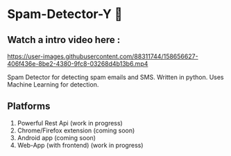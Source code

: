 # Spam-Detector-Y 📩

## Watch a intro video here :

https://user-images.githubusercontent.com/88311744/158656627-406f436e-8be2-4380-9fc8-03268d4b13b6.mp4



Spam Detector for detecting spam emails and SMS. Written in python. Uses Machine Learning for detection.

## Platforms
1. Powerful Rest Api (work in progress)
2. Chrome/Firefox extension (coming soon)
3. Android app (coming soon)
4. Web-App (with frontend) (work in progress)
